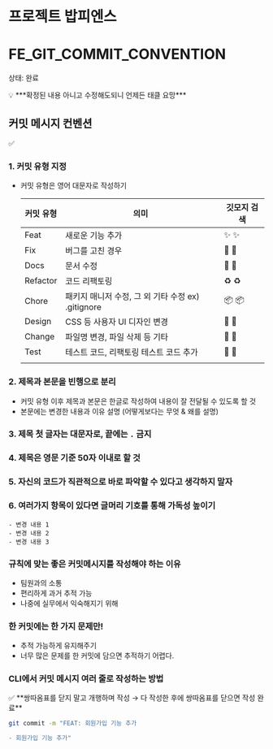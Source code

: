 # 프로젝트 밥피엔스
# FE_GIT_COMMIT_CONVENTION

상태: 완료

<aside>
💡 ***확정된 내용 아니고 수정해도되니 언제든 태클 요망***

</aside>

## 커밋 메시지 컨벤션

<aside>
✅

### 1. 커밋 유형 지정

- 커밋 유형은 영어 대문자로 작성하기
    
    
    | 커밋 유형 | 의미 | 깃모지 검색 |
    | --- | --- | --- |
    | Feat | 새로운 기능 추가 | ✨ :sparkles: |
    | Fix | 버그를 고친 경우 | 🐛 :bug: |
    | Docs | 문서 수정 | 📝 :memo: |
    | Refactor | 코드 리팩토링 | ♻️ :recycle: |
    | Chore | 패키지 매니저 수정, 그 외 기타 수정 ex) .gitignore | 📦 :package: |
    | Design | CSS 등 사용자 UI 디자인 변경 | 🎨 :art: |
    | Change | 파일명 변경, 파일 삭제 등 기타 | 🔧 :wrench: |
    | Test | 테스트 코드, 리팩토링 테스트 코드 추가 | 🤡 :clown_face: |
    |  |  |  |
    

### 2. 제목과 본문을 빈행으로 분리

- 커밋 유형 이후 제목과 본문은 한글로 작성하여 내용이 잘 전달될 수 있도록 할 것
- 본문에는 변경한 내용과 이유 설명 (어떻게보다는 무엇 & 왜를 설명)

### 3. 제목 첫 글자는 대문자로, 끝에는 `.` 금지

### 4. 제목은 영문 기준 50자 이내로 할 것

### 5. 자신의 코드가 직관적으로 바로 파악할 수 있다고 생각하지 말자

### 6. 여러가지 항목이 있다면 글머리 기호를 통해 가독성 높이기

```
- 변경 내용 1
- 변경 내용 2
- 변경 내용 3
```

</aside>

### 규칙에 맞는 좋은 커밋메시지를 작성해야 하는 이유

- 팀원과의 소통
- 편리하게 과거 추적 가능
- 나중에 실무에서 익숙해지기 위해



### 한 커밋에는 한 가지 문제만!

- 추적 가능하게 유지해주기
- 너무 많은 문제를 한 커밋에 담으면 추적하기 어렵다.

### CLI에서 커밋 메시지 여러 줄로 작성하는 방법

<aside>
✅ **쌍따옴표를 닫지 말고 개행하며 작성 → 다 작성한 후에 쌍따옴표를 닫으면 작성 완료**

```bash
git commit -m "FEAT: 회원가입 기능 추가

- 회원가입 기능 추가"
```

</aside>